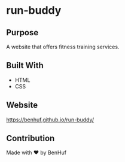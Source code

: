 # run-buddy


## Purpose
A website that offers fitness training services.

## Built With
* HTML
* CSS

## Website
https://benhuf.github.io/run-buddy/

## Contribution
Made with ❤️ by BenHuf
